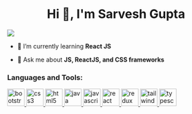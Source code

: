 <h1 align="center">Hi 👋, I'm Sarvesh Gupta</h1>

<img src="https://steamuserimages-a.akamaihd.net/ugc/90470964761468233/EBE96184DD5BD1AFD12E7550B87CE0E24D9772AB/?imw=5000&imh=5000&ima=fit&impolicy=Letterbox&imcolor=%23000000&letterbox=false" />


- 🌱 I’m currently learning **React JS**

- 💬 Ask me about **JS, ReactJS, and CSS frameworks**

<h3 align="left">Languages and Tools:</h3>
<p align="left"><a href="https://getbootstrap.com" target="_blank" rel="noreferrer"> <img src="https://www.svgrepo.com/show/353498/bootstrap.svg" alt="bootstrap" width="40" height="40" /> </a><a href="https://www.w3schools.com/css/" target="_blank" rel="noreferrer"> <img src="https://www.svgrepo.com/show/373535/css.svg" alt="css3" width="40" height="40" /> </a><a href="https://www.w3.org/html/" target="_blank" rel="noreferrer"> <img src="https://www.svgrepo.com/show/452228/html-5.svg" alt="html5" width="40" height="40" /> </a> <a href="https://www.java.com" target="_blank" rel="noreferrer"> <img src="https://www.svgrepo.com/show/452234/java.svg" alt="java" width="40" height="40" /> </a><a href="https://developer.mozilla.org/en-US/docs/Web/JavaScript" target="_blank" rel="noreferrer"><img src="https://www.svgrepo.com/show/29753/javascript.svg" alt="javascript" width="40" height="40" /> </a><a href="https://reactjs.org/" target="_blank" rel="noreferrer"> <img src="https://www.svgrepo.com/show/355190/reactjs.svg" alt="react" width="40" height="40" /> </a> <a href="https://redux.js.org/" target="_blank" rel="noreferrer"> <img src="https://www.svgrepo.com/show/354274/redux.svg" alt="redux" width="40" height="40" /> </a> <a href="https://tailwindcss.com/" target="_blank" rel="noreferrer"> <img src="https://www.svgrepo.com/show/374118/tailwind.svg" alt="tailwind" width="40" height="40" /> </a>  <a href="https://www.typescriptlang.org/" target="_blank" rel="noreferrer"> <img src="https://www.svgrepo.com/show/374144/typescript.svg" alt="typescript" width="40" height="40" /> </a></p>
